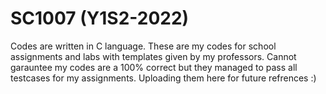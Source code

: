 # SC1007 (Y1S2-2022)
Codes are written in C language.
These are my codes for school assignments and labs with templates given by my professors. Cannot garauntee my codes are a 100% correct but they managed to pass all testcases for my assignments. 
Uploading them here for future refrences :)
